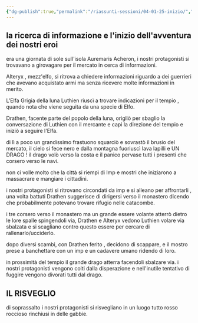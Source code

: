 ```yaml
---
{"dg-publish":true,"permalink":"/riassunti-sessioni/04-01-25-inizio/","tags":["alteryx","drathen","luthien"]}
---
```


## la ricerca di informazione e l'inizio dell'avventura dei nostri eroi

era una giornata di sole sull'isola Auremaris Acheron, i nostri protagonisti si trovavano a girovagare per il mercato in cerca di informazioni. 

Alteryx , mezz'elfo, si ritrova a chiedere informazioni riguardo a dei guerrieri che avevano acquistato armi ma senza ricevere molte informazioni in merito.

L'Elfa Grigia della luna Luthien riuscì a trovare indicazioni per il tempio , quando nota che viene seguita da una specie di Elfo.

Drathen, facente parte del popolo della luna, origliò per sbaglio la conversazione di Luthien con il mercante e capì la direzione del tempio e iniziò a seguire l'Elfa.

di lì a poco un grandissimo frastuono squarciò e sovrastò il brusio del mercato, il cielo si fece nero e dalla montagna fuoriuscì lava lapilli e UN DRAGO ! il drago volò verso la costa e il panico pervase tutti i presenti che corsero verso le navi.

non ci volle molto che la città si riempì di Imp e mostri che iniziarono a massacrare e  mangiare i cittadini.

i nostri protagonisti si ritrovano circondati da imp e si alleano per affrontarli , una volta battuti Drathen suggerisce di dirigersi verso il monastero dicendo che probabilmente potevano trovare rifugio nelle catacombe.

i tre corsero verso il monastero ma un grande essere volante atterrò dietro le lore spalle spingendoli via,  Drathen e Alteryx vedono Luthien volare via sbalzata e si scagliano contro questo essere per cercare di rallenarlo/ucciderlo.

dopo diversi scambi, con Drathen ferito , decidono di scappare, e il mostro prese a banchettare con un imp e un cadavere umano ridendo di loro.

in prossimità del tempio il grande drago atterra facendoli sbalzare via.
i nostri protagonisti vengono colti dalla disperazione e nell'inutile tentativo di fuggire  vengono divorati tutti dal drago.


## IL RISVEGLIO


di soprassalto i nostri protagonisti si risvegliano in un luogo tutto rosso roccioso rinchiusi in delle gabbie.

